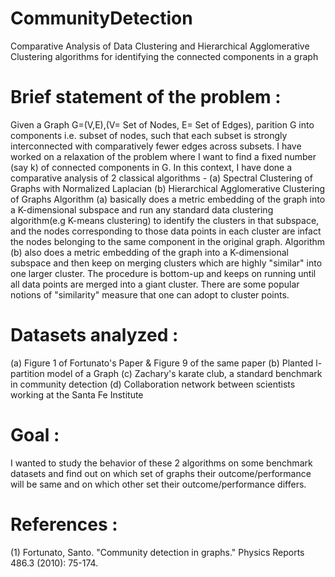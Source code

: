 # CommunityDetection
Comparative Analysis of Data Clustering and Hierarchical Agglomerative Clustering algorithms for identifying the connected components in a graph

# Brief statement of the problem : 
Given a Graph G=(V,E),(V= Set of Nodes, E= Set of Edges), parition G into components i.e. subset of nodes, such that each subset is strongly interconnected with comparatively fewer edges across subsets.
I have worked on a relaxation of the problem where I want to find a fixed number (say k) of connected components in G.
In this context, I have done a comparative analysis of 2 classical algorithms - 
(a) Spectral Clustering of Graphs with Normalized Laplacian
(b) Hierarchical Agglomerative Clustering of Graphs
Algorithm (a) basically does a metric embedding of the graph into a K-dimensional subspace and run any standard data clustering algorithm(e.g K-means clustering) to identify the clusters in that subspace, and the nodes corresponding to those data points in each cluster are infact the nodes belonging to the same component in the original graph.
Algorithm (b) also does a metric embedding of the graph into a K-dimensional subspace and then keep on merging clusters which are highly "similar" into one larger cluster. The procedure is bottom-up and keeps on running until all data points are merged into a giant cluster. There are some popular notions of "similarity" measure that one can adopt to cluster points.

# Datasets analyzed :
(a) Figure 1 of Fortunato's Paper & Figure 9 of the same paper
(b) Planted l-partition model of a Graph
(c) Zachary's karate club, a standard benchmark in community detection
(d) Collaboration network between scientists working at the Santa Fe Institute

# Goal : 
I wanted to study the behavior of these 2 algorithms on some benchmark datasets and find out on which set of graphs their outcome/performance will be same and on which other set their outcome/performance differs.

# References : 
(1) Fortunato, Santo. "Community detection in graphs." Physics Reports 486.3 (2010): 75-174.

